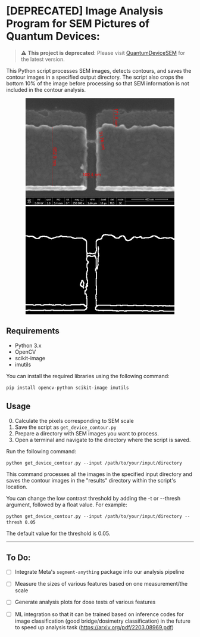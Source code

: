 # [DEPRECATED] Image Analysis Program for SEM Pictures of Quantum Devices:

> :warning: **This project is deprecated**: Please visit [QuantumDeviceSEM](https://github.com/shanto268/QuantumDeviceSEM) for the latest version.

This Python script processes SEM images, detects contours, and saves the contour images in a specified output directory. The script also crops the bottom 10% of the image before processing so that SEM information is not included in the contour analysis.

<p align="center">
  <img src="og.jpg" alt="Original Image" width="400" />
  <img src="contour.jpg" alt="Contour Image" width="400" height="290" />
</p>

## Requirements

- Python 3.x
- OpenCV
- scikit-image
- imutils

You can install the required libraries using the following command:

```bash
pip install opencv-python scikit-image imutils
```

## Usage

0. Calculate the pixels corresponding to SEM scale
1. Save the script as `get_device_contour.py`
2. Prepare a directory with SEM images you want to process.
3. Open a terminal and navigate to the directory where the script is saved.

Run the following command:

```
python get_device_contour.py --input /path/to/your/input/directory
```

This command processes all the images in the specified input directory and saves the contour images in the "results" directory within the script's location.

You can change the low contrast threshold by adding the -t or --thresh argument, followed by a float value. For example:

```
python get_device_contour.py --input /path/to/your/input/directory --thresh 0.05
```

The default value for the threshold is 0.05.


---

## To Do:

- [ ] Integrate Meta's `segment-anything` package into our analysis pipeline

- [ ] Measure the sizes of various features based on one measurement/the scale

- [ ] Generate analysis plots for dose tests of various features

- [ ] ML integration so that it can be trained based on inference codes for image classification (good bridge/dosimetry classification) in the future to speed up analysis task (https://arxiv.org/pdf/2203.08969.pdf)


